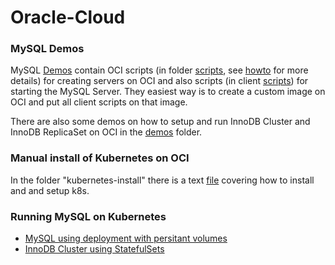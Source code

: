 # Oracle-Cloud

### MySQL Demos
MySQL [Demos](https://github.com/wwwted/Oracle-Cloud/tree/master/mysql-demos) contain OCI scripts (in folder [scripts](https://github.com/wwwted/Oracle-Cloud/tree/master/mysql-demos/scripts), see [howto](https://github.com/wwwted/Oracle-Cloud/blob/master/mysql-demos/scripts/howto) for more details) for creating servers on OCI and also scripts (in client [scripts](https://github.com/wwwted/Oracle-Cloud/tree/master/mysql-demos/client-scripts)) for starting the MySQL Server. They easiest way is to create a custom image on OCI and put all client scripts on that image.

There are also some demos on how to setup and run InnoDB Cluster and InnoDB ReplicaSet on OCI in the [demos](https://github.com/wwwted/Oracle-Cloud/tree/master/mysql-demos/demos) folder.

### Manual install of Kubernetes on OCI
In the folder "kubernetes-install" there is a text [file](https://github.com/wwwted/Oracle-Cloud/blob/master/kubernetes-install/K8s-Howto.txt) covering how to install and and setup k8s.

### Running MySQL on Kubernetes
- [MySQL using deployment with persitant volumes](https://github.com/wwwted/Oracle-Cloud/blob/master/k8s_mysql.md)
- [InnoDB Cluster using StatefulSets](https://github.com/wwwted/Oracle-Cloud/blob/master/k8s_innodb_cluster.md)
